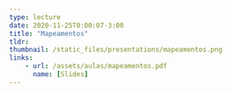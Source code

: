 ```yaml
---
type: lecture
date: 2020-11-25T0:00:07-3:00
title: "Mapeamentos"
tldr:
thumbnail: /static_files/presentations/mapeamentos.png
links: 
    - url: /assets/aulas/mapeamentos.pdf
      name: [Slides]
---
```


